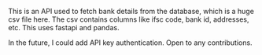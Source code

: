 This is an API used to fetch bank details from the database, which is a huge csv file here. The csv contains columns like ifsc code, bank id, addresses, etc. 
This uses fastapi and pandas.

In the future, I could add API key authentication. Open to any contributions.
